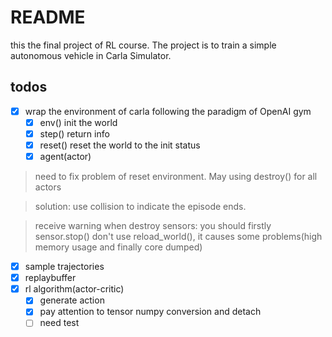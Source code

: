 # README
this the final project of RL course. The project is to train a simple autonomous vehicle in Carla Simulator.    

## todos
- [x] wrap the environment of carla following the paradigm of OpenAI gym
  - [x] env() init the world
  - [x] step() return info
  - [x] reset() reset the world to the init status
  - [x] agent(actor)

> need to fix problem of reset environment. May using destroy() for all actors

> solution:
> use collision to indicate the episode ends.

> receive warning when destroy sensors: you should firstly sensor.stop()
> don't use reload_world(), it causes some problems(high memory usage and finally core dumped)

- [x] sample trajectories
- [x] replaybuffer
- [x] rl algorithm(actor-critic)
  - [x] generate action
  - [x] pay attention to tensor numpy conversion and detach
  - [ ] need test